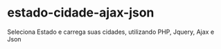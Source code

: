 # estado-cidade-ajax-json
Seleciona Estado e carrega suas cidades, utilizando PHP, Jquery, Ajax e Json
